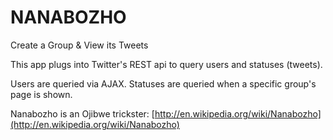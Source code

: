 NANABOZHO
=========

Create a Group &amp; View its Tweets

This app plugs into Twitter's REST api to query users and statuses (tweets). 

Users are queried via AJAX. Statuses are queried when a specific group's page is shown. 

Nanabozho is an Ojibwe trickster: [http://en.wikipedia.org/wiki/Nanabozho](http://en.wikipedia.org/wiki/Nanabozho)

